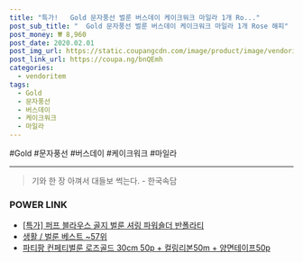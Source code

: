 ```yaml
--- 
title: "특가!   Gold 문자풍선 벌룬 버스데이 케이크워크 마일라 1개 Ro..." 
post_sub_title: "  Gold 문자풍선 벌룬 버스데이 케이크워크 마일라 1개 Rose 해피" 
post_money: ₩ 8,960 
post_date: 2020.02.01 
post_img_url: https://static.coupangcdn.com/image/product/image/vendoritem/2018/09/19/3878627690/56ddd1c5-9e3e-434e-b2b8-e765db752519.jpg 
post_link_url: https://coupa.ng/bnQEmh 
categories: 
  - vendoritem 
tags: 
  - Gold 
  - 문자풍선 
  - 버스데이 
  - 케이크워크 
  - 마일라 
--- 
```

  #Gold #문자풍선 #버스데이 #케이크워크 #마일라 
<hr> 

> 기와 한 장 아껴서 대들보 썩는다. - 한국속담 


### POWER LINK

* <a href="https://blog.naver.com/sakai111/221790822224" target="_blank">[특가] 퍼프 블라우스 골지 벌룬 셔링 파워숄더 반폴라티</a>
* <a href="https://blog.naver.com/santokki14/221792102219" target="_blank">생활 / 벌룬 베스트 ~57위</a>
* <a href="https://blog.naver.com/fasyy4321/221792585347" target="_blank">파티팡 컨페티벌룬 로즈골드 30cm 50p + 컬링리본50m + 양면테이프50p</a>
